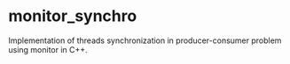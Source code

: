 # monitor_synchro
Implementation of threads synchronization in producer-consumer problem using monitor in C++.
